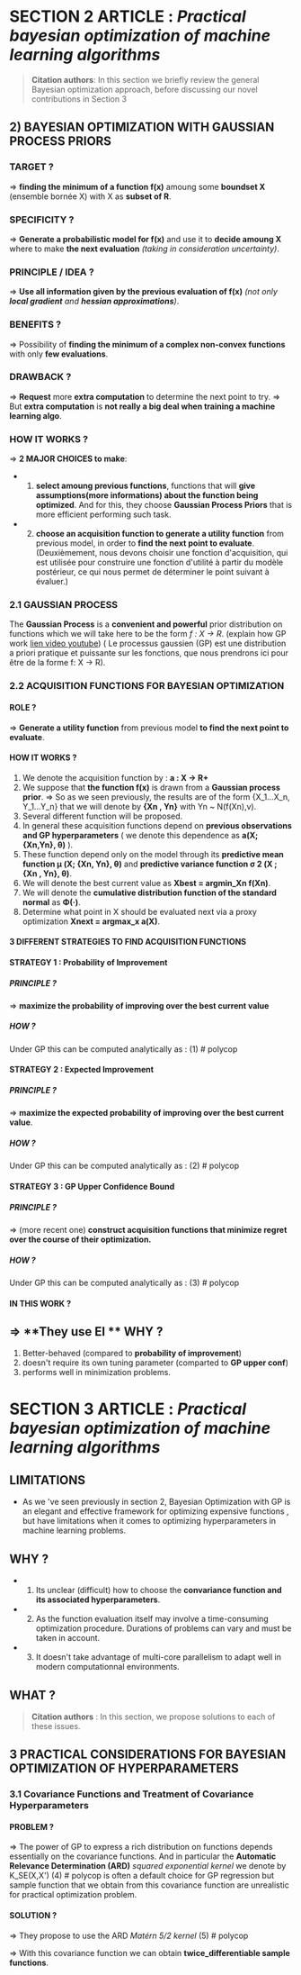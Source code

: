 # SECTION 2 ARTICLE : _Practical bayesian optimization of machine learning algorithms_
> **Citation authors**: In this section we briefly review the general Bayesian
optimization approach, before discussing our novel contributions in Section 3

## 2) BAYESIAN OPTIMIZATION WITH GAUSSIAN PROCESS PRIORS

### TARGET ?
=> **finding the minimum of a function f(x)** amoung some **boundset X** (ensemble bornée X)
with X as **subset of R**.

### SPECIFICITY ?
=> **Generate a probabilistic model for f(x)** and use it to **decide amoung X** where to make **the next
evaluation** _(taking in consideration uncertainty)_.

### PRINCIPLE / IDEA ?
=> **Use all information given by the previous evaluation of f(x)** _(not only **local gradient** and 
**hessian approximations**)_.

### BENEFITS ?
=> Possibility of **finding the minimum of a complex non-convex functions** with only **few 
evaluations**.

### DRAWBACK ?
=> **Request** more **extra computation** to determine the next point to try. 
=> But **extra computation** is **not really a big deal when training a machine learning algo**.

### HOW IT WORKS ?
=> **2 MAJOR CHOICES to make**:
  - 1. **select amoung previous functions**, functions that will **give assumptions(more informations)
  about the function being optimized**. And for this, they choose **Gaussian Process Priors** that
  is more efficient performing such task.
  
  - 2. **choose an acquisition function to generate a utility function** from previous model, in order to 
  **find the next point to evaluate**.
  (Deuxièmement, nous devons choisir une fonction d'acquisition, qui est utilisée pour construire une fonction 
  d'utilité à partir du modèle postérieur, ce qui nous permet de déterminer le point suivant à évaluer.)


### 2.1 GAUSSIAN PROCESS

The **Gaussian Process** is a **convenient and powerful** prior distribution on functions which we
will take here to be the form _f : X -> R_. (explain how GP work [lien video youtube](https://www.youtube.com/watch?v=vU6AiEYED9E&t=539s)) ( Le processus gaussien (GP) est une distribution a priori pratique et puissante sur les fonctions, que nous prendrons ici pour être de la forme f: X → R).


### 2.2 ACQUISITION FUNCTIONS FOR BAYESIAN OPTIMIZATION

#### ROLE ? 
=> **Generate a utility function** from previous model **to find the next point to evaluate**.

#### HOW IT WORKS ?
1. We denote the acquisition function by : **a : X -> R+**
2. We suppose that **the function f(x)** is drawn from a **Gaussian process prior**. 
=> So as we seen previously, the results are of the form {X_1...X_n, Y_1...Y_n} that we will denote 
by **{Xn , Yn}** with Yn ~ N(f(Xn),v).
3. Several different function will be proposed.
4. In general these acquisition functions depend on **previous observations and GP hyperparameters** 
( we denote this dependence as **a(X; {Xn,Yn}, θ)** ).
5. These function depend only on the model through its **predictive mean function  μ (X; {Xn, Yn}, θ)** and 
**predictive variance function σ 2 (X ; {Xn , Yn}, θ)**.
6. We will denote the best current value as **Xbest = argmin_Xn f(Xn)**.
7. We will denote the **cumulative distribution function of the standard normal** as **Φ(·)**.
8. Determine what point in X should be evaluated next via a proxy optimization  **Xnext = argmax_x a(X)**.

#### 3 DIFFERENT STRATEGIES TO FIND ACQUISITION FUNCTIONS 

#### STRATEGY 1 : Probability of Improvement
##### PRINCIPLE ?
=>  **maximize the probability of improving over the best current value**
##### HOW ?
Under GP this can be computed analytically as : 
  (1) # polycop
  
#### STRATEGY 2 : Expected Improvement
##### PRINCIPLE ?
=> **maximize the expected probability of improving over the best current value**.
##### HOW ?
Under GP this can be computed analytically as : 
  (2) # polycop
  
#### STRATEGY 3 : GP Upper Confidence Bound
##### PRINCIPLE ?
=> (more recent one) **construct acquisition functions that minimize regret over the course of 
their optimization.**
##### HOW ?
Under GP this can be computed analytically as : 
  (3) # polycop
  
#### IN THIS WORK ?
=> **They use EI **
**WHY ?**
-----------
1. Better-behaved (compared to __probability of improvement__)
2. doesn't require its own tuning parameter (comparted to __GP upper conf__)
3. performs well in minimization problems.




# SECTION 3 ARTICLE : _Practical bayesian optimization of machine learning algorithms_

## LIMITATIONS
+ As we 've seen previously in section 2, Bayesian Optimization with GP is an elegant and effective 
framework for optimizing expensive functions , but have limitations when it comes to optimizing
hyperparameters in machine learning problems.

## WHY ?
- 1. Its unclear (difficult) how to choose the **convariance function and its associated hyperparameters**.
- 2. As the function evaluation itself may involve a time-consuming optimization procedure. Durations of problems 
can vary and must be taken in account.
- 3. It doesn't take advantage of multi-core parallelism to adapt well in modern computationnal environments.

## WHAT ?
> **Citation authors** : In this section, we propose solutions to each of these issues.

## 3 PRACTICAL CONSIDERATIONS FOR BAYESIAN OPTIMIZATION OF HYPERPARAMETERS

### 3.1 Covariance Functions and Treatment of Covariance Hyperparameters

#### PROBLEM ?
=> The power of GP to express a rich distribution on functions depends essentially on the covariance functions.
  And in particular the **Automatic Relevance Determination (ARD)** _squared exponential kernel_ we denote by K_SE(X,X')
  (4) # polycop is often a default choice for GP regression but sample function that we obtain from this covariance function are
  unrealistic for practical optimization problem.
  
#### SOLUTION ?
=> They propose to use the ARD _Matérn 5/2 kernel_ (5) # polycop

=> With this covariance function we can obtain **twice_differentiable sample functions**.
  
